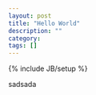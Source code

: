 ```yaml
---
layout: post
title: "Hello World"
description: ""
category: 
tags: []
---
```

{% include JB/setup %}

sadsada
